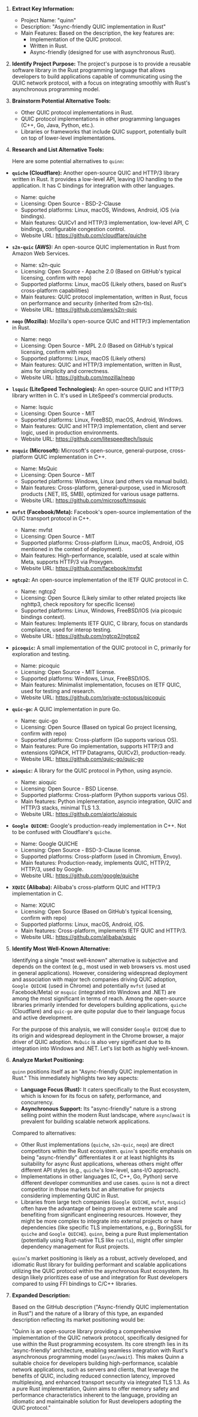 1.  **Extract Key Information:**
    *   Project Name: "quinn"
    *   Description: "Async-friendly QUIC implementation in Rust"
    *   Main Features: Based on the description, the key features are:
        *   Implementation of the QUIC protocol.
        *   Written in Rust.
        *   Async-friendly (designed for use with asynchronous Rust).

2.  **Identify Project Purpose:**
    The project's purpose is to provide a reusable software library in the Rust programming language that allows developers to build applications capable of communicating using the QUIC network protocol, with a focus on integrating smoothly with Rust's asynchronous programming model.

3.  **Brainstorm Potential Alternative Tools:**
    *   Other QUIC protocol implementations in Rust.
    *   QUIC protocol implementations in other programming languages (C++, Go, Java, Python, etc.).
    *   Libraries or frameworks that include QUIC support, potentially built on top of lower-level implementations.

4.  **Research and List Alternative Tools:**

    Here are some potential alternatives to `quinn`:

*   **`quiche` (Cloudflare):** Another open-source QUIC and HTTP/3 library written in Rust. It provides a low-level API, leaving I/O handling to the application. It has C bindings for integration with other languages.
    *   Name: quiche
    *   Licensing: Open Source - BSD-2-Clause
    *   Supported platforms: Linux, macOS, Windows, Android, iOS (via bindings).
    *   Main features: QUICv1 and HTTP/3 implementation, low-level API, C bindings, configurable congestion control.
    *   Website URL: https://github.com/cloudflare/quiche

*   **`s2n-quic` (AWS):** An open-source QUIC implementation in Rust from Amazon Web Services.
    *   Name: s2n-quic
    *   Licensing: Open Source - Apache 2.0 (Based on GitHub's typical licensing, confirm with repo)
    *   Supported platforms: Linux, macOS (Likely others, based on Rust's cross-platform capabilities)
    *   Main features: QUIC protocol implementation, written in Rust, focus on performance and security (inherited from s2n-tls).
    *   Website URL: https://github.com/aws/s2n-quic

*   **`neqo` (Mozilla):** Mozilla's open-source QUIC and HTTP/3 implementation in Rust.
    *   Name: neqo
    *   Licensing: Open Source - MPL 2.0 (Based on GitHub's typical licensing, confirm with repo)
    *   Supported platforms: Linux, macOS (Likely others)
    *   Main features: QUIC and HTTP/3 implementation, written in Rust, aims for simplicity and correctness.
    *   Website URL: https://github.com/mozilla/neqo

*   **`lsquic` (LiteSpeed Technologies):** An open-source QUIC and HTTP/3 library written in C. It's used in LiteSpeed's commercial products.
    *   Name: lsquic
    *   Licensing: Open Source - MIT
    *   Supported platforms: Linux, FreeBSD, macOS, Android, Windows.
    *   Main features: QUIC and HTTP/3 implementation, client and server logic, used in production environments.
    *   Website URL: https://github.com/litespeedtech/lsquic

*   **`msquic` (Microsoft):** Microsoft's open-source, general-purpose, cross-platform QUIC implementation in C++.
    *   Name: MsQuic
    *   Licensing: Open Source - MIT
    *   Supported platforms: Windows, Linux (and others via manual build).
    *   Main features: Cross-platform, general-purpose, used in Microsoft products (.NET, IIS, SMB), optimized for various usage patterns.
    *   Website URL: https://github.com/microsoft/msquic

*   **`mvfst` (Facebook/Meta):** Facebook's open-source implementation of the QUIC transport protocol in C++.
    *   Name: mvfst
    *   Licensing: Open Source - MIT
    *   Supported platforms: Cross-platform (Linux, macOS, Android, iOS mentioned in the context of deployment).
    *   Main features: High-performance, scalable, used at scale within Meta, supports HTTP/3 via Proxygen.
    *   Website URL: https://github.com/facebook/mvfst

*   **`ngtcp2`:** An open-source implementation of the IETF QUIC protocol in C.
    *   Name: ngtcp2
    *   Licensing: Open Source (Likely similar to other related projects like nghttp3, check repository for specific license)
    *   Supported platforms: Linux, Windows, FreeBSD/IOS (via picoquic bindings context).
    *   Main features: Implements IETF QUIC, C library, focus on standards compliance, used for interop testing.
    *   Website URL: https://github.com/ngtcp2/ngtcp2

*   **`picoquic`:** A small implementation of the QUIC protocol in C, primarily for exploration and testing.
    *   Name: picoquic
    *   Licensing: Open Source - MIT license.
    *   Supported platforms: Windows, Linux, FreeBSD/IOS.
    *   Main features: Minimalist implementation, focuses on IETF QUIC, used for testing and research.
    *   Website URL: https://github.com/private-octopus/picoquic

*   **`quic-go`:** A QUIC implementation in pure Go.
    *   Name: quic-go
    *   Licensing: Open Source (Based on typical Go project licensing, confirm with repo)
    *   Supported platforms: Cross-platform (Go supports various OS).
    *   Main features: Pure Go implementation, supports HTTP/3 and extensions (QPACK, HTTP Datagrams, QUICv2), production-ready.
    *   Website URL: https://github.com/quic-go/quic-go

*   **`aioquic`:** A library for the QUIC protocol in Python, using asyncio.
    *   Name: aioquic
    *   Licensing: Open Source - BSD License.
    *   Supported platforms: Cross-platform (Python supports various OS).
    *   Main features: Python implementation, asyncio integration, QUIC and HTTP/3 stacks, minimal TLS 1.3.
    *   Website URL: https://github.com/aiortc/aioquic

*   **`Google QUICHE`:** Google's production-ready implementation in C++. Not to be confused with Cloudflare's `quiche`.
    *   Name: Google QUICHE
    *   Licensing: Open Source - BSD-3-Clause license.
    *   Supported platforms: Cross-platform (used in Chromium, Envoy).
    *   Main features: Production-ready, implements QUIC, HTTP/2, HTTP/3, used by Google.
    *   Website URL: https://github.com/google/quiche

*   **`XQUIC` (Alibaba):** Alibaba's cross-platform QUIC and HTTP/3 implementation in C.
    *   Name: XQUIC
    *   Licensing: Open Source (Based on GitHub's typical licensing, confirm with repo)
    *   Supported platforms: Linux, macOS, Android, iOS.
    *   Main features: Cross-platform, implements IETF QUIC and HTTP/3.
    *   Website URL: https://github.com/alibaba/xquic

5.  **Identify Most Well-Known Alternative:**

    Identifying a single "most well-known" alternative is subjective and depends on the context (e.g., most used in web browsers vs. most used in general applications). However, considering widespread deployment and association with major tech companies driving QUIC adoption, `Google QUICHE` (used in Chrome) and potentially `mvfst` (used at Facebook/Meta) or `msquic` (integrated into Windows and .NET) are among the most significant in terms of reach. Among the open-source libraries primarily intended for developers building applications, `quiche` (Cloudflare) and `quic-go` are quite popular due to their language focus and active development.

    For the purpose of this analysis, we will consider `Google QUICHE` due to its origin and widespread deployment in the Chrome browser, a major driver of QUIC adoption. `MsQuic` is also very significant due to its integration into Windows and .NET. Let's list both as highly well-known.

6.  **Analyze Market Positioning:**

    `quinn` positions itself as an "Async-friendly QUIC implementation in Rust." This immediately highlights two key aspects:
    *   **Language Focus (Rust):** It caters specifically to the Rust ecosystem, which is known for its focus on safety, performance, and concurrency.
    *   **Asynchronous Support:** Its "async-friendly" nature is a strong selling point within the modern Rust landscape, where `async`/`await` is prevalent for building scalable network applications.

    Compared to alternatives:
    *   Other Rust implementations (`quiche`, `s2n-quic`, `neqo`) are direct competitors within the Rust ecosystem. `quinn`'s specific emphasis on being "async-friendly" differentiates it or at least highlights its suitability for async Rust applications, whereas others might offer different API styles (e.g., `quiche`'s low-level, sans-I/O approach).
    *   Implementations in other languages (C, C++, Go, Python) serve different developer communities and use cases. `quinn` is not a direct competitor in those markets but an alternative for projects considering implementing QUIC in Rust.
    *   Libraries from large tech companies (`Google QUICHE`, `mvfst`, `msquic`) often have the advantage of being proven at extreme scale and benefiting from significant engineering resources. However, they might be more complex to integrate into external projects or have dependencies (like specific TLS implementations, e.g., BoringSSL for `quiche` and `Google QUICHE`). `quinn`, being a pure Rust implementation (potentially using Rust-native TLS like `rustls`), might offer simpler dependency management for Rust projects.

    `quinn`'s market positioning is likely as a robust, actively developed, and idiomatic Rust library for building performant and scalable applications utilizing the QUIC protocol within the asynchronous Rust ecosystem. Its design likely prioritizes ease of use and integration for Rust developers compared to using FFI bindings to C/C++ libraries.

7.  **Expanded Description:**

    Based on the GitHub description ("Async-friendly QUIC implementation in Rust") and the nature of a library of this type, an expanded description reflecting its market positioning would be:

    "Quinn is an open-source library providing a comprehensive implementation of the QUIC network protocol, specifically designed for use within the Rust programming ecosystem. Its core strength lies in its 'async-friendly' architecture, enabling seamless integration with Rust's asynchronous programming model (`async`/`await`). This makes Quinn a suitable choice for developers building high-performance, scalable network applications, such as servers and clients, that leverage the benefits of QUIC, including reduced connection latency, improved multiplexing, and enhanced transport security via integrated TLS 1.3. As a pure Rust implementation, Quinn aims to offer memory safety and performance characteristics inherent to the language, providing an idiomatic and maintainable solution for Rust developers adopting the QUIC protocol."